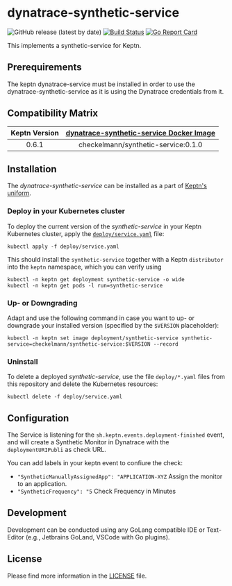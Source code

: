 # dynatrace-synthetic-service
![GitHub release (latest by date)](https://img.shields.io/github/v/release/checkelmann/synthetic-service)
[![Build Status](https://travis-ci.org/checkelmann/synthetic-service.svg?branch=master)](https://travis-ci.org/checkelmann/synthetic-service)
[![Go Report Card](https://goreportcard.com/badge/github.com/checkelmann/synthetic-service)](https://goreportcard.com/report/github.com/checkelmann/synthetic-service)

This implements a synthetic-service for Keptn.

## Prerequirements
The keptn dynatrace-service must be installed in order to use the dynatrace-synthetic-service as it is using the Dynatrace credentials from it.

## Compatibility Matrix

| Keptn Version    | [dynatrace-synthetic-service Docker Image](https://hub.docker.com/r/checkelmann/synthetic-service/tags) |
|:----------------:|:----------------------------------------:|
|       0.6.1      | checkelmann/synthetic-service:0.1.0 |

## Installation

The *dynatrace-synthetic-service* can be installed as a part of [Keptn's uniform](https://keptn.sh).

### Deploy in your Kubernetes cluster

To deploy the current version of the *synthetic-service* in your Keptn Kubernetes cluster, apply the [`deploy/service.yaml`](deploy/service.yaml) file:

```console
kubectl apply -f deploy/service.yaml
```

This should install the `synthetic-service` together with a Keptn `distributor` into the `keptn` namespace, which you can verify using

```console
kubectl -n keptn get deployment synthetic-service -o wide
kubectl -n keptn get pods -l run=synthetic-service
```

### Up- or Downgrading

Adapt and use the following command in case you want to up- or downgrade your installed version (specified by the `$VERSION` placeholder):

```console
kubectl -n keptn set image deployment/synthetic-service synthetic-service=checkelmann/synthetic-service:$VERSION --record
```

### Uninstall

To delete a deployed *synthetic-service*, use the file `deploy/*.yaml` files from this repository and delete the Kubernetes resources:

```console
kubectl delete -f deploy/service.yaml
```

## Configuration

The Service is listening for the `sh.keptn.events.deployment-finished` event, and will create a Synthetic Monitor in Dynatrace with the `deploymentURIPubli` as check URL.

You can add labels in your keptn event to confiure the check:

- `"SyntheticManuallyAssignedApp": "APPLICATION-XYZ` Assign the monitor to an application.
- `"SyntheticFrequency": "5` Check Frequency in Minutes

## Development

Development can be conducted using any GoLang compatible IDE or Text-Editor (e.g., Jetbrains GoLand, VSCode with Go plugins).


## License

Please find more information in the [LICENSE](LICENSE) file.
